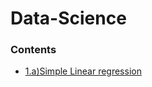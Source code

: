 # Data-Science
### Contents

* [1.a)Simple Linear regression](https://github.com/AprajitaChhawi/Data-Science/blob/master/simple%20linear%20regression.ipynb)

